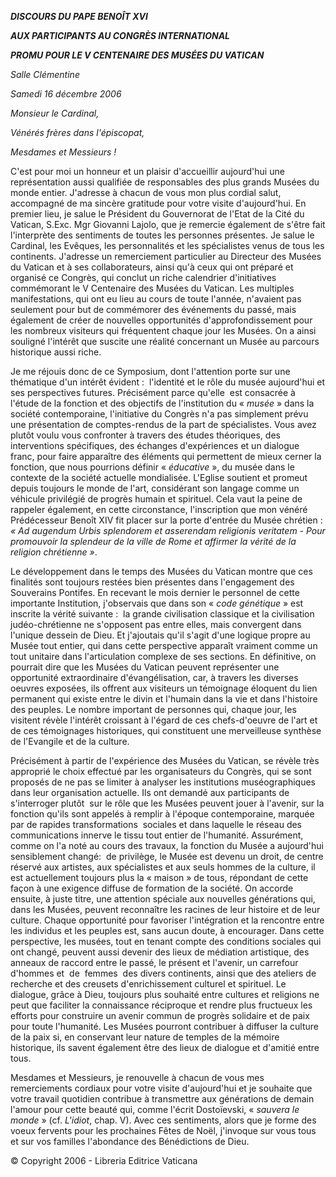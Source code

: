 ***DISCOURS DU PAPE BENOÎT XVI***

***AUX PARTICIPANTS AU CONGRÈS INTERNATIONAL***

***PROMU POUR LE V CENTENAIRE DES MUSÉES DU VATICAN***

*Salle Clémentine*

*Samedi 16 décembre 2006*

*Monsieur le Cardinal,*

*Vénérés frères dans l'épiscopat,*

*Mesdames et Messieurs !*

C'est pour moi un honneur et un plaisir d'accueillir aujourd'hui une représentation aussi qualifiée de responsables des plus grands Musées du monde entier. J'adresse à chacun de vous mon plus cordial salut, accompagné de ma sincère gratitude pour votre visite d'aujourd'hui. En premier lieu, je salue le Président du Gouvernorat de l'Etat de la Cité du Vatican, S.Exc. Mgr Giovanni Lajolo, que je remercie également de s'être fait l'interprète des sentiments de toutes les personnes présentes. Je salue le Cardinal, les Evêques, les personnalités et les spécialistes venus de tous les continents. J'adresse un remerciement particulier au Directeur des Musées du Vatican et à ses collaborateurs, ainsi qu'à ceux qui ont préparé et organisé ce Congrès, qui conclut un riche calendrier d'initiatives commémorant le V Centenaire des Musées du Vatican. Les multiples manifestations, qui ont eu lieu au cours de toute l'année, n'avaient pas seulement pour but de commémorer des événements du passé, mais également de créer de nouvelles opportunités d'approfondissement pour les nombreux visiteurs qui fréquentent chaque jour les Musées. On a ainsi souligné l'intérêt que suscite une réalité concernant un Musée au parcours historique aussi riche.

Je me réjouis donc de ce Symposium, dont l'attention porte sur une thématique d'un intérêt évident :  l'identité et le rôle du musée aujourd'hui et ses perspectives futures. Précisément parce qu'elle  est consacrée à l'étude de la fonction et des objectifs de l'institution du « *musée* » dans la société contemporaine, l'initiative du Congrès n'a pas simplement prévu une présentation de comptes-rendus de la part de spécialistes. Vous avez plutôt voulu vous confronter à travers des études théoriques, des interventions spécifiques, des échanges d'expériences et un dialogue franc, pour faire apparaître des éléments qui permettent de mieux cerner la fonction, que nous pourrions définir « *éducative* », du musée dans le contexte de la société actuelle mondialisée. L'Eglise soutient et promeut depuis toujours le monde de l'art, considérant son langage comme un véhicule privilégié de progrès humain et spirituel. Cela vaut la peine de rappeler également, en cette circonstance, l'inscription que mon vénéré Prédécesseur Benoît XIV fit placer sur la porte d'entrée du Musée chrétien :  *« *Ad augendum Urbis splendorem et asserendam religionis veritatem - Pour promouvoir la splendeur de la ville de Rome et affirmer la vérité de la religion chrétienne* »*.

Le développement dans le temps des Musées du Vatican montre que ces finalités sont toujours restées bien présentes dans l'engagement des Souverains Pontifes. En recevant le mois dernier le personnel de cette importante Institution, j'observais que dans son « *code génétique* » est inscrite la vérité suivante :  la grande civilisation classique et la civilisation judéo-chrétienne ne s'opposent pas entre elles, mais convergent dans l'unique dessein de Dieu. Et j'ajoutais qu'il s'agit d'une logique propre au Musée tout entier, qui dans cette perspective apparaît vraiment comme un tout unitaire dans l'articulation complexe de ses sections. En définitive, on pourrait dire que les Musées du Vatican peuvent représenter une opportunité extraordinaire d'évangélisation, car, à travers les diverses oeuvres exposées, ils offrent aux visiteurs un témoignage éloquent du lien permanent qui existe entre le divin et l'humain dans la vie et dans l'histoire des peuples. Le nombre important de personnes qui, chaque jour, les visitent révèle l'intérêt croissant à l'égard de ces chefs-d'oeuvre de l'art et de ces témoignages historiques, qui constituent une merveilleuse synthèse de l'Evangile et de la culture.

Précisément à partir de l'expérience des Musées du Vatican, se révèle très approprié le choix effectué par les organisateurs du Congrès, qui se sont proposés de ne pas se limiter à analyser les institutions muséographiques dans leur organisation actuelle. Ils ont demandé aux participants de s'interroger plutôt  sur le rôle que les Musées peuvent jouer à l'avenir, sur la fonction qu'ils sont appelés à remplir à l'époque contemporaine, marquée par de rapides transformations  sociales et dans laquelle le réseau des communications innerve le tissu tout entier de l'humanité. Assurément, comme on l'a noté au cours des travaux, la fonction du Musée a aujourd'hui sensiblement changé:  de privilège, le Musée est devenu un droit, de centre réservé aux artistes, aux spécialistes et aux seuls hommes de la culture, il est actuellement toujours plus la « maison » de tous, répondant de cette façon à une exigence diffuse de formation de la société. On accorde ensuite, à juste titre, une attention spéciale aux nouvelles générations qui, dans les Musées, peuvent reconnaître les racines de leur histoire et de leur culture. Chaque opportunité pour favoriser l'intégration et la rencontre entre les individus et les peuples est, sans aucun doute, à encourager. Dans cette perspective, les musées, tout en tenant compte des conditions sociales qui ont changé, peuvent aussi devenir des lieux de médiation artistique, des anneaux de raccord entre le passé, le présent et l'avenir, un carrefour d'hommes et  de  femmes  des divers continents, ainsi que des ateliers de recherche et des creusets d'enrichissement culturel et spirituel. Le dialogue, grâce à Dieu, toujours plus souhaité entre cultures et religions ne peut que faciliter la connaissance réciproque et rendre plus fructueux les efforts pour construire un avenir commun de progrès solidaire et de paix pour toute l'humanité. Les Musées pourront contribuer à diffuser la culture de la paix si, en conservant leur nature de temples de la mémoire historique, ils savent également être des lieux de dialogue et d'amitié entre tous.

Mesdames et Messieurs, je renouvelle à chacun de vous mes remerciements cordiaux pour votre visite d'aujourd'hui et je souhaite que votre travail quotidien contribue à transmettre aux générations de demain l'amour pour cette beauté qui, comme l'écrit Dostoïevski, « *sauvera le monde* » (cf. *L'idiot*, chap. V). Avec ces sentiments, alors que je forme des voeux fervents pour les prochaines Fêtes de Noël, j'invoque sur vous tous et sur vos familles l'abondance des Bénédictions de Dieu.

© Copyright 2006 - Libreria Editrice Vaticana